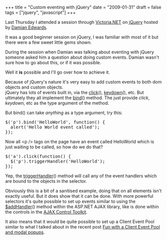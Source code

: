 +++
title = "Custom eventing with jQuery"
date = "2009-01-31"
draft = false
tags = ["jquery", "javascript"]
+++

<p>Last Thursday I attended a session through <a href="https://web.archive.org/web/20090209011726/http://www.victoriadotnet.com.au/" target="_blank">Victoria.NET</a> on <a href="https://web.archive.org/web/20090209011726/http://jquery.com/" target="_blank">jQuery</a> hosted by <a href="https://web.archive.org/web/20090209011726/http://damianedwards.wordpress.com/" target="_blank">Damian Edwards</a>.</p>
<p>It was a good beginner session on jQuery, I was familiar with most of it but there were a few sweet little gems shown.</p>
<p>During the session when Damian was talking about eventing with jQuery someone asked him a question about doing custom events. Damian wasn't sure how to go about this, or if it was possible.</p>
<p>Well it <strong>is</strong> possible and I'll go over how to achieve it.</p>
<p>Because of jQuery's nature it's very easy to add custom events to both dom objects and custom objects.<br>jQuery has lots of events built in, via the <a href="https://web.archive.org/web/20090209011726/http://docs.jquery.com/Events/click" target="_blank">click</a>(), <a href="https://web.archive.org/web/20090209011726/http://docs.jquery.com/Events/keydown" target="_blank">keydown</a>(), etc. But ultimately they all implement the <a href="https://web.archive.org/web/20090209011726/http://docs.jquery.com/Events/bind" target="_blank">bind</a>() method. The just provide <em>click</em>, <em>keydown</em>, etc as the type argument of the method.</p>
<p>But bind() can take <em>anything</em> as a type argument, try this:</p>
<pre>$('p').bind('HelloWorld', function() { 
  alert('Hello World event called'); 
});
</pre>
<p>Now all &lt;p /&gt; tags on the page have an event called HelloWorld which is just waiting to be called, so how do we do that?</p>
<pre>$('a').click(function() {
  $('p').triggerHandler('HelloWorld');
});
</pre>
<p>Yep, the <a href="https://web.archive.org/web/20090209011726/http://docs.jquery.com/Events/triggerHandler#eventdata" target="_blank">triggerHandler</a>() method will call any of the event handlers which are bound to the objects in the selector.</p>
<p>Obviously this is a bit of a sanitised example, doing that on all elements isn't exactly useful. But it does show that it can be done. With more powerful selectors it's quite possible to set up events similar to using the <a href="https://web.archive.org/web/20090209011726/http://msdn.microsoft.com/en-au/library/bb311019.aspx" target="_blank">$addHandler</a>() method within the ASP.NET AJAX library, like is done within the controls in the <a href="https://web.archive.org/web/20090209011726/http://www.codeplex.com/AjaxControlToolkit" target="_blank">AJAX Control Toolkit</a>.</p>
<p>It also means that it would be quite possible to set up a Client Event Pool similar to what I talked about in the recent post <a href="/posts/2009-01-17-fun-with-a-client-event-pool-and-modal-popups" title="Fun with a Client Event Pool and modal popups">Fun with a Client Event Pool and modal popups</a>.</p>